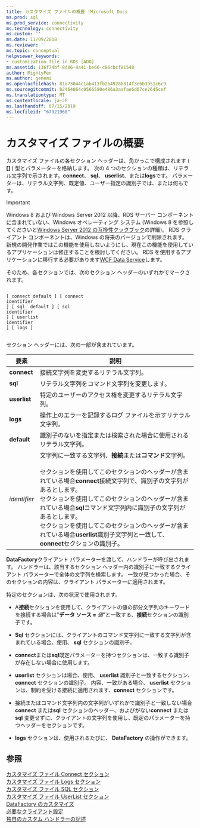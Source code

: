 ```yaml
---
title: カスタマイズ ファイルの概要 |Microsoft Docs
ms.prod: sql
ms.prod_service: connectivity
ms.technology: connectivity
ms.custom: ''
ms.date: 11/09/2018
ms.reviewer: ''
ms.topic: conceptual
helpviewer_keywords:
- customization file in RDS [ADO]
ms.assetid: 136f74bf-8d86-4a41-be66-c86cbcf81548
author: MightyPen
ms.author: genemi
ms.openlocfilehash: 81a73044c1ab413fb2b49286814f3e6b3951c6c9
ms.sourcegitcommit: b2464064c0566590e486a3aafae6d67ce2645cef
ms.translationtype: MT
ms.contentlocale: ja-JP
ms.lasthandoff: 07/15/2019
ms.locfileid: "67921968"
---
```

# <a name="understanding-the-customization-file"></a>カスタマイズ ファイルの概要
カスタマイズ ファイルの各セクション ヘッダーは、角かっこで構成されます ( **[]** ) 型とパラメーターを格納します。 次の 4 つのセクションの種類は、リテラル文字列で示されます。**connect**、 **sql**、 **userlist**、または**logs**です。 パラメーターは、リテラル文字列、既定値、ユーザー指定の識別子では、または何もです。  
  
> [!IMPORTANT]
>  Windows 8 および Windows Server 2012 以降、RDS サーバー コンポーネントに含まれていない、Windows オペレーティング システム (Windows 8 を参照してくださいと[Windows Server 2012 の互換性クックブック](https://www.microsoft.com/download/details.aspx?id=27416)の詳細)。 RDS クライアント コンポーネントは、Windows の将来のバージョンで削除されます。 新規の開発作業ではこの機能を使用しないようにし、現在この機能を使用しているアプリケーションは修正することを検討してください。 RDS を使用するアプリケーションに移行する必要があります[WCF Data Service](https://go.microsoft.com/fwlink/?LinkId=199565)します。  
  
 そのため、各セクションでは、次のセクション ヘッダーのいずれかでマークされます。  
  
```console
  
[ connect default ] [ connect    
identifier   
] [ sql  default ] [ sql    
identifier   
] [ userlist    
identifier   
] [ logs ]  
  
```  
  
 セクション ヘッダーには、次の一部が含まれています。  
  
|要素|説明|  
|----------|-----------------|  
|**connect**|接続文字列を変更するリテラル文字列。|  
|**sql**|リテラル文字列をコマンド文字列を変更します。|  
|**userlist**|特定のユーザーのアクセス権を変更するリテラル文字列。|  
|**logs**|操作上のエラーを記録するログ ファイルを示すリテラル文字列。|  
|**default**|識別子のないを指定または検索された場合に使用されるリテラル文字列。|  
|*identifier*|文字列に一致する文字列、**接続**または**コマンド**文字列。<br /><br /> セクションを使用してこのセクションのヘッダーが含まれている場合**connect**接続文字列で、識別子の文字列があるとします。<br />セクションを使用してこのセクションのヘッダーが含まれている場合**sql**コマンド文字列内に識別子の文字列があるとします。<br />セクションを使用してこのセクションのヘッダーが含まれている場合**userlist**識別子文字列と一致して、**connect**セクションの識別子。|  
  
 **DataFactory**クライアント パラメーターを渡して、ハンドラーが呼び出されます。 ハンドラーは、該当するセクション ヘッダー内の識別子に一致するクライアント パラメーターで全体の文字列を検索します。 一致が見つかった場合、そのセクションの内容は、クライアント パラメーターに適用されます。  
  
 特定のセクションは、次の状況で使用されます。  
  
-   A**接続**セクションを使用して、クライアントの値の部分文字列のキーワードを接続する場合は"**データ ソース =** _値_"と一致する、**接続**セクションの識別子です。 
  
-   **Sql** セクションには、クライアントのコマンド文字列に一致する文字列が含まれている場合、使用、 **sql** セクションの識別子。  
  
-   **connect**または**sql**既定パラメーターを持つセクションは、一致する識別子が存在しない場合に使用します。  
  
-   **userlist** セクションは場合、使用、 **userlist** 識別子と一致するセクション、**connect** セクションの識別子。 内容、一致がある場合、 **userlist** セクションは、制約を受ける接続に適用されます、**connect** セクションです。  
  
-   接続またはコマンド文字列内の文字列がいずれかで識別子と一致しない場合**connect** または**sql** セクションのヘッダー、およびがない**connect** または**sql** 変更せずに、クライアントの文字列を使用し、既定のパラメーターを持つヘッダーをセクションです。  
  
-   **logs** セクションは、使用されるたびに、 **DataFactory** の操作ができます。  
  
## <a name="see-also"></a>参照  
 [カスタマイズ ファイル Connect セクション](../../../ado/guide/remote-data-service/customization-file-connect-section.md)   
 [カスタマイズ ファイル Logs セクション](../../../ado/guide/remote-data-service/customization-file-logs-section.md)   
 [カスタマイズ ファイル SQL セクション](../../../ado/guide/remote-data-service/customization-file-sql-section.md)   
 [カスタマイズ ファイル UserList セクション](../../../ado/guide/remote-data-service/customization-file-userlist-section.md)   
 [DataFactory のカスタマイズ](../../../ado/guide/remote-data-service/datafactory-customization.md)   
 [必要なクライアント設定](../../../ado/guide/remote-data-service/required-client-settings.md)   
 [独自のカスタム ハンドラーの記述](../../../ado/guide/remote-data-service/writing-your-own-customized-handler.md)


